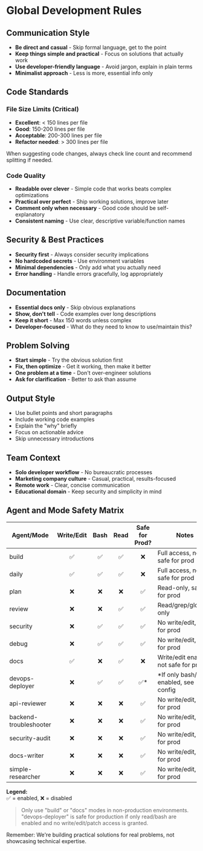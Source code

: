 # Global Development Rules

## Communication Style
- **Be direct and casual** - Skip formal language, get to the point
- **Keep things simple and practical** - Focus on solutions that actually work
- **Use developer-friendly language** - Avoid jargon, explain in plain terms
- **Minimalist approach** - Less is more, essential info only

## Code Standards

### File Size Limits (Critical)
- **Excellent**: < 150 lines per file
- **Good**: 150-200 lines per file  
- **Acceptable**: 200-300 lines per file
- **Refactor needed**: > 300 lines per file

When suggesting code changes, always check line count and recommend splitting if needed.

### Code Quality
- **Readable over clever** - Simple code that works beats complex optimizations
- **Practical over perfect** - Ship working solutions, improve later
- **Comment only when necessary** - Good code should be self-explanatory
- **Consistent naming** - Use clear, descriptive variable/function names

## Security & Best Practices
- **Security first** - Always consider security implications
- **No hardcoded secrets** - Use environment variables
- **Minimal dependencies** - Only add what you actually need
- **Error handling** - Handle errors gracefully, log appropriately

## Documentation
- **Essential docs only** - Skip obvious explanations
- **Show, don't tell** - Code examples over long descriptions
- **Keep it short** - Max 150 words unless complex
- **Developer-focused** - What do they need to know to use/maintain this?

## Problem Solving
- **Start simple** - Try the obvious solution first
- **Fix, then optimize** - Get it working, then make it better
- **One problem at a time** - Don't over-engineer solutions
- **Ask for clarification** - Better to ask than assume

## Output Style
- Use bullet points and short paragraphs
- Include working code examples
- Explain the "why" briefly
- Focus on actionable advice
- Skip unnecessary introductions

## Team Context
- **Solo developer workflow** - No bureaucratic processes
- **Marketing company culture** - Casual, practical, results-focused
- **Remote work** - Clear, concise communication
- **Educational domain** - Keep security and simplicity in mind

## Agent and Mode Safety Matrix

| Agent/Mode           | Write/Edit | Bash | Read | Safe for Prod? | Notes                                    |
|----------------------|:----------:|:----:|:----:|:--------------:|------------------------------------------|
| build                | ✅         | ✅   | ✅   | ❌             | Full access, not safe for prod           |
| daily                | ✅         | ✅   | ✅   | ❌             | Full access, not safe for prod           |
| plan                 | ❌         | ❌   | ❌   | ✅             | Read-only, safe for prod                 |
| review               | ❌         | ❌   | ✅   | ✅             | Read/grep/glob/list only                 |
| security             | ❌         | ✅   | ✅   | ✅             | No write/edit, safe for prod             |
| debug                | ❌         | ✅   | ✅   | ✅             | No write/edit, safe for prod             |
| docs                 | ✅         | ❌   | ✅   | ❌             | Write/edit enabled, not safe for prod    |
| devops-deployer      | ❌         | ✅   | ✅   | ✅*            | *If only bash/read enabled, see config   |
| api-reviewer         | ❌         | ❌   | ❌   | ✅             | No write/edit, safe for prod             |
| backend-troubleshooter| ❌        | ❌   | ❌   | ✅             | No write/edit, safe for prod             |
| security-audit       | ❌         | ❌   | ❌   | ✅             | No write/edit, safe for prod             |
| docs-writer          | ❌         | ❌   | ❌   | ✅             | No write/edit, safe for prod             |
| simple-researcher    | ❌         | ❌   | ❌   | ✅             | No write/edit, safe for prod             |

**Legend:**  
✅ = enabled, ❌ = disabled

> Only use "build" or "docs" modes in non-production environments.  
> "devops-deployer" is safe for production if only read/bash are enabled and no write/edit/patch access is granted.

Remember: We're building practical solutions for real problems, not showcasing technical expertise.
